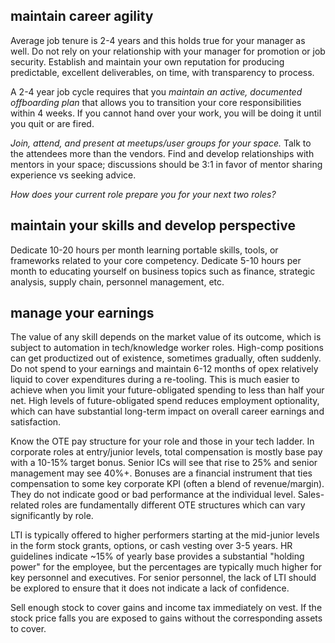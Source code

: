 ## maintain career agility
Average job tenure is 2-4 years and this holds true for your manager as well.  Do not rely on your relationship with your manager for promotion or job security. Establish and maintain your own reputation for producing predictable, excellent deliverables, on time, with transparency to process.

A 2-4 year job cycle requires that you *maintain an active, documented offboarding plan* that allows you to transition your core responsibilities within 4 weeks. If you cannot hand over your work, you will be doing it until you quit or are fired.

*Join, attend, and present at meetups/user groups for your space.*  Talk to the attendees more than the vendors.   Find and develop relationships with mentors in your space; discussions should be 3:1 in favor of mentor sharing experience vs seeking advice.  

*How does your current role prepare you for your next two roles?*

## maintain your skills and develop perspective
Dedicate 10-20 hours per month learning portable skills, tools, or frameworks related to your core competency.  Dedicate 5-10 hours per month to educating yourself on business topics such as finance, strategic analysis, supply chain, personnel management, etc.

## manage your earnings
The value of any skill depends on the market value of its outcome, which is subject to automation in tech/knowledge worker roles.  High-comp positions can get productized out of existence, sometimes gradually, often suddenly.  Do not spend to your earnings and maintain 6-12 months of opex relatively liquid to cover expenditures during a re-tooling.  This is much easier to achieve when you limit your future-obligated spending to less than half your net.  High levels of future-obligated spend reduces employment optionality, which can have substantial long-term impact on overall career earnings and satisfaction.

Know the OTE pay structure for your role and those in your tech ladder.  In corporate roles  at entry/junior levels, total compensation is mostly base pay with a 10-15% target bonus.  Senior ICs will see that rise to 25% and senior management may see 40%+.  Bonuses are a financial instrument that ties compensation to some key corporate KPI (often a blend of revenue/margin).   They do not indicate good or bad performance at the individual level.  Sales-related roles are fundamentally different OTE structures which can vary significantly by role.

LTI is typically offered to higher performers starting at the mid-junior levels in the form stock grants, options, or cash vesting over 3-5 years.  HR guidelines indicate ~15% of yearly base provides a substantial "holding power" for the employee, but the percentages are typically much higher for key personnel and executives.  For senior personnel, the lack of LTI should be explored to ensure that it does not indicate a lack of confidence.

Sell enough stock to cover gains and income tax immediately on vest. If the stock price falls you are exposed to gains without the corresponding assets to cover.